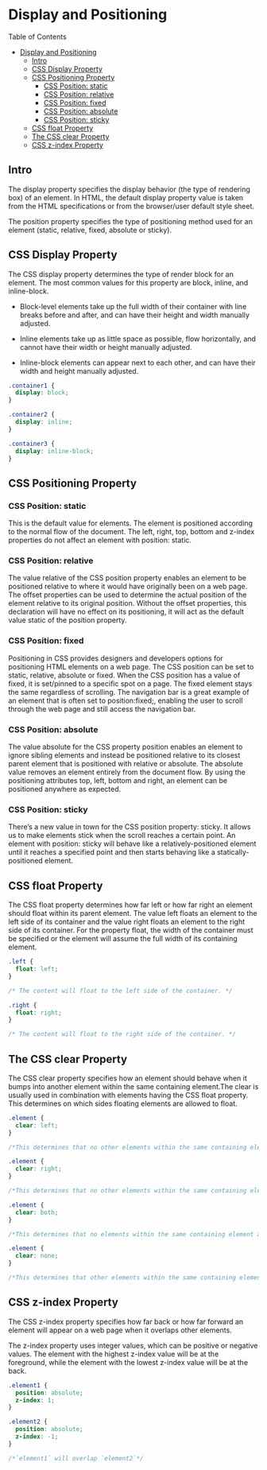 # Display and Positioning

Table of Contents

- [Display and Positioning](#display-and-positioning)
  - [Intro](#intro)
  - [CSS Display Property](#css-display-property)
  - [CSS Positioning Property](#css-positioning-property)
    - [CSS Position: static](#css-position-static)
    - [CSS Position: relative](#css-position-relative)
    - [CSS Position: fixed](#css-position-fixed)
    - [CSS Position: absolute](#css-position-absolute)
    - [CSS Position: sticky](#css-position-sticky)
  - [CSS float Property](#css-float-property)
  - [The CSS clear Property](#the-css-clear-property)
  - [CSS z-index Property](#css-z-index-property)

## Intro

The display property specifies the display behavior (the type of rendering box) of an element. In HTML, the default display property value is taken from the HTML specifications or from the browser/user default style sheet.

The position property specifies the type of positioning method used for an element (static, relative, fixed, absolute or sticky).

## CSS Display Property

The CSS display property determines the type of render block for an element. The most common values for this property are block, inline, and inline-block.

- Block-level elements take up the full width of their container with line breaks before and after, and can have their height and width manually adjusted.

- Inline elements take up as little space as possible, flow horizontally, and cannot have their width or height manually adjusted.

- Inline-block elements can appear next to each other, and can have their width and height manually adjusted.

```css
.container1 {
  display: block;
}

.container2 {
  display: inline;
}

.container3 {
  display: inline-block;
}
```

## CSS Positioning Property

### CSS Position: static

This is the default value for elements. The element is positioned according to the normal flow of the document. The left, right, top, bottom and z-index properties do not affect an element with position: static.

### CSS Position: relative

The value relative of the CSS position property enables an element to be positioned relative to where it would have originally been on a web page. The offset properties can be used to determine the actual position of the element relative to its original position. Without the offset properties, this declaration will have no effect on its positioning, it will act as the default value static of the position property.

### CSS Position: fixed

Positioning in CSS provides designers and developers options for positioning HTML elements on a web page. The CSS position can be set to static, relative, absolute or fixed. When the CSS position has a value of fixed, it is set/pinned to a specific spot on a page. The fixed element stays the same regardless of scrolling. The navigation bar is a great example of an element that is often set to position:fixed;, enabling the user to scroll through the web page and still access the navigation bar.

### CSS Position: absolute

The value absolute for the CSS property position enables an element to ignore sibling elements and instead be positioned relative to its closest parent element that is positioned with relative or absolute. The absolute value removes an element entirely from the document flow. By using the positioning attributes top, left, bottom and right, an element can be positioned anywhere as expected.

### CSS Position: sticky

There’s a new value in town for the CSS position property: sticky. It allows us to make elements stick when the scroll reaches a certain point. An element with position: sticky will behave like a relatively-positioned element until it reaches a specified point and then starts behaving like a statically-positioned element.

## CSS float Property

The CSS float property determines how far left or how far right an element should float within its parent element. The value left floats an element to the left side of its container and the value right floats an element to the right side of its container. For the property float, the width of the container must be specified or the element will assume the full width of its containing element.

```css
.left {
  float: left;
}

/* The content will float to the left side of the container. */

.right {
  float: right;
}

/* The content will float to the right side of the container. */
```

## The CSS clear Property

The CSS clear property specifies how an element should behave when it bumps into another element within the same containing element.The clear is usually used in combination with elements having the CSS float property. This determines on which sides floating elements are allowed to float.

```css
.element {
  clear: left;
}

/*This determines that no other elements within the same containing element are allowed to float on the left side of this element.*/

.element {
  clear: right;
}

/*This determines that no other elements within the same containing element are allowed to float on the right side of this element.*/

.element {
  clear: both;
}

/*This determines that no elements within the same containing element are allowed to float on either side of this element.*/

.element {
  clear: none;
}

/*This determines that other elements within the same containing element are allowed to float on both side of this element.*/
```

## CSS z-index Property

The CSS z-index property specifies how far back or how far forward an element will appear on a web page when it overlaps other elements.

The z-index property uses integer values, which can be positive or negative values. The element with the highest z-index value will be at the foreground, while the element with the lowest z-index value will be at the back.

```css
.element1 {
  position: absolute;
  z-index: 1;
}

.element2 {
  position: absolute;
  z-index: -1;
}

/*`element1` will overlap `element2`*/
```
